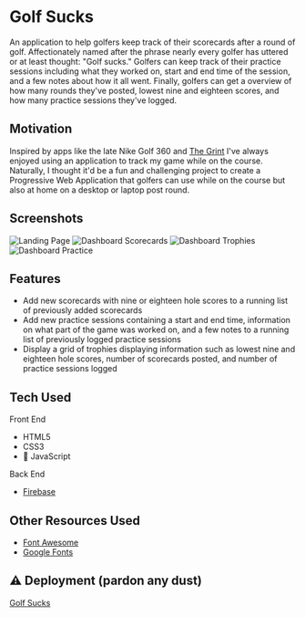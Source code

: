# Golf Sucks
An application to help golfers keep track of their scorecards after a round of golf.
Affectionately named after the phrase nearly every golfer has uttered or at least thought:
"Golf sucks." Golfers can keep track of their practice sessions including what they worked on,
start and end time of the session, and a few notes about how it all went. Finally, golfers
can get a overview of how many rounds they've posted, lowest nine and eighteen scores, and how
many practice sessions they've logged.

## Motivation
Inspired by apps like the late Nike Golf 360 and [The Grint](https://www.thegrint.com/) I've always
enjoyed using an application to track my game while on the course. Naturally, I thought it'd be a 
fun and challenging project to create a Progressive Web Application that golfers can use while on
the course but also at home on a desktop or laptop post round.

## Screenshots
![Landing Page](https://raw.githubusercontent.com/morrisbc/readme-images/master/golfsucks/golfsucks-landing.PNG?token=AHSEPLHWYJW6KZYLWSF6BZC5HOR4K "Landing Page")
![Dashboard Scorecards](https://raw.githubusercontent.com/morrisbc/readme-images/master/golfsucks/golfsucks-scorecards.PNG?token=AHSEPLB6AJG2AINLO5YPUOK5HOQJ2 "Dashboard Scorecards")
![Dashboard Trophies](https://raw.githubusercontent.com/morrisbc/readme-images/master/golfsucks/golfsucks-trophies.PNG?token=AHSEPLDFPHJHOLF3RVQO6OC5HOQNC "Dashboard Trophies")
![Dashboard Practice](https://raw.githubusercontent.com/morrisbc/readme-images/master/golfsucks/golfsucks-practice.PNG?token=AHSEPLFDLO72LVZENOAIKP25HOQPW "Dashboard Practice")

## Features
* Add new scorecards with nine or eighteen hole scores to a running list of previously added
  scorecards
* Add new practice sessions containing a start and end time, information on what part of the
  game was worked on, and a few notes to a running list of previously logged practice sessions
* Display a grid of trophies displaying information such as lowest nine and eighteen hole scores,
  number of scorecards posted, and number of practice sessions logged

## Tech Used
Front End
* HTML5
* CSS3
* :icecream: JavaScript

Back End
* [Firebase](https://firebase.google.com/)

## Other Resources Used
* [Font Awesome](https://fontawesome.com/)
* [Google Fonts](https://fonts.google.com/)

## :warning: Deployment (pardon any dust)
[Golf Sucks](https://morrisbc.github.io/GolfSucks/)
